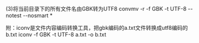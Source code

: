 (3)将当前目录下的所有文件名由GBK转为UTF8 
  convmv -r -f GBK -t UTF-8 --notest --nosmart *
 
附：iconv是文件内容编码转换工具，把gbk编码的a.txt文件转换成utf8编码的b.txt 
iconv -f GBK -t UTF-8 a.txt -o b.txt 
